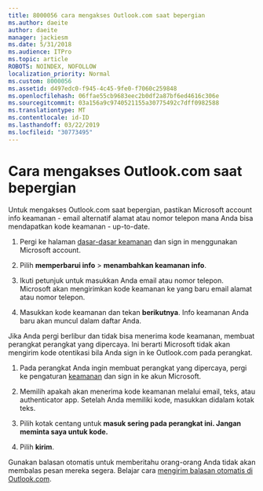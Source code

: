 ```yaml
---
title: 8000056 cara mengakses Outlook.com saat bepergian
ms.author: daeite
author: daeite
manager: jackiesm
ms.date: 5/31/2018
ms.audience: ITPro
ms.topic: article
ROBOTS: NOINDEX, NOFOLLOW
localization_priority: Normal
ms.custom: 8000056
ms.assetid: d497edc0-f945-4c45-9fe0-f7060c259848
ms.openlocfilehash: 06ffae55cb9683eec2b0df2a87bf6ed4616c306e
ms.sourcegitcommit: 03a156a9c9740521155a30775492c7dff0982588
ms.translationtype: MT
ms.contentlocale: id-ID
ms.lasthandoff: 03/22/2019
ms.locfileid: "30773495"
---
```

# <a name="how-to-access-outlookcom-while-traveling"></a>Cara mengakses Outlook.com saat bepergian

Untuk mengakses Outlook.com saat bepergian, pastikan Microsoft account info keamanan - email alternatif alamat atau nomor telepon mana Anda bisa mendapatkan kode keamanan - up-to-date.
  
1. Pergi ke halaman [dasar-dasar keamanan](https://go.microsoft.com/fwlink/p/?linkid=842325) dan sign in menggunakan Microsoft account. 
    
2. Pilih **memperbarui info** \> **menambahkan keamanan info**. 
    
3. Ikuti petunjuk untuk masukkan Anda email atau nomor telepon. Microsoft akan mengirimkan kode keamanan ke yang baru email alamat atau nomor telepon.
    
4. Masukkan kode keamanan dan tekan **berikutnya**. Info keamanan Anda baru akan muncul dalam daftar Anda. 
    
Jika Anda pergi berlibur dan tidak bisa menerima kode keamanan, membuat perangkat perangkat yang dipercaya. Ini berarti Microsoft tidak akan mengirim kode otentikasi bila Anda sign in ke Outlook.com pada perangkat.
  
1. Pada perangkat Anda ingin membuat perangkat yang dipercaya, pergi ke pengaturan [keamanan](https://go.microsoft.com/fwlink/p/?linkid=2002000&amp;clcid=0x409) dan sign in ke akun Microsoft. 
    
2. Memilih apakah akan menerima kode keamanan melalui email, teks, atau authenticator app. Setelah Anda memiliki kode, masukkan didalam kotak teks.
    
3. Pilih kotak centang untuk **masuk sering pada perangkat ini. Jangan meminta saya untuk kode.**
    
4. Pilih **kirim**. 
    
Gunakan balasan otomatis untuk memberitahu orang-orang Anda tidak akan membalas pesan mereka segera. Belajar cara [mengirim balasan otomatis di Outlook.com](https://go.microsoft.com/fwlink/p/?linkid=2002100&amp;clcid=0x409).
  


